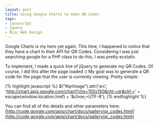 ```yaml
---
layout: post
title: Using Google Charts to make QR Codes
tags:
- javascript
- jquery
- Misc Web Design
---
```


Google Charts is my hero yet again.  This time, I happened to notice that they have a chart in their API for QR Codes.  Considering I was just searching google for a PHP class to do this, I was pretty ecstatic.

To implement, I made a quick line of jQuery to generate my QR Codes.  Of course, I did this after the page loaded :)  My goal was to generate a QR code for the page that the user is currently viewing.  Pretty simple:

{% highlight javascript %}
$("#qrImage").attr('src', 'http://chart.apis.google.com/chart?chs=150x150&cht;=qr&chl;=' + escape(window.location.href) + '&choe;=UTF-8');
{% endhighlight %}


You can find all of the details and other parameters here: [http://code.google.com/apis/chart/docs/gallery/qr_codes.html](http://code.google.com/apis/chart/docs/gallery/qr_codes.html)
